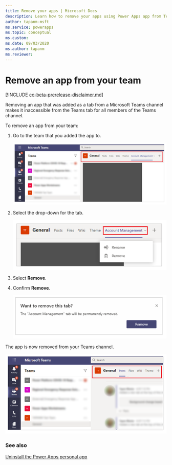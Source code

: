 ```yaml
---
title: Remove your apps | Microsoft Docs
description: Learn how to remove your apps using Power Apps app from Teams.
author: tapanm-msft
ms.service: powerapps
ms.topic: conceptual
ms.custom: 
ms.date: 09/03/2020
ms.author: tapanm
ms.reviewer: 
---
```


# Remove an app from your team

[!INCLUDE [cc-beta-prerelease-disclaimer.md](../includes/cc-beta-prerelease-disclaimer.md)]

Removing an app that was added as a tab from a Microsoft Teams channel makes it inaccessible from the Teams tab for all members of the Teams channel.

To remove an app from your team:

1. Go to the team that you added the app to.

    ![Team](media/remove-apps-1.png "Team")

2. Select the drop-down for the tab.

    ![Select tab](media/remove-app-2.png "Select tab")

3. Select **Remove**.

4. Confirm **Remove**.

    ![Confirm removal](media/remove-app-confirm.png "Confirm removal")

The app is now removed from your Teams channel.

![App removed](media/remove-app-3.png "App removed")

### See also

[Uninstall the Power Apps personal app](uninstall-personal-apps.md)  


